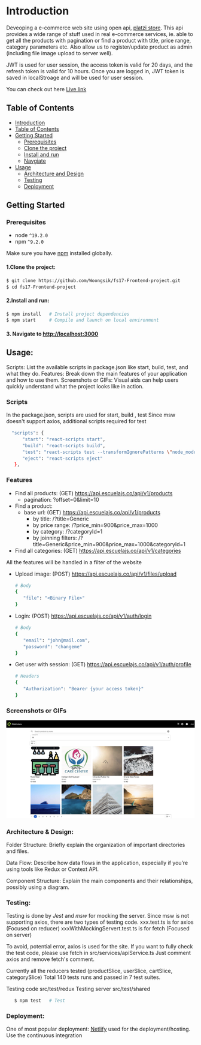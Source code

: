 <a name="intro"></a>
# Introduction
   Deveoping a e-commerce web site using open api, [platzi store](https://fakeapi.platzi.com/).
   This api provides a wide range of stuff used in real e-commerce services,
   ie. able to get all the products with pagination or find a product with title, price range, category parameters etc.
   Also allow us to register/update product as admin (including file image upload to server well). 

   JWT is used for user session, the access token is valid for 20 days, and the refresh token is valid for 10 hours.
   Once you are logged in, JWT token is saved in localStroage and will be used for user session.

   You can check out here [Live link](https://super-cool-shopping.netlify.app)

<a name="table_of_contents"></a>
## Table of Contents
   - [Introduction](#intro)
   - [Table of Contents](#table_of_contents)
   - [Getting Started](#getting_started)
      - [Prerequisites](#prerequisites)
      - [Clone the project](#clone)
      - [Install and run](#install)
      - [Navgiate](#navigate)
   - [Usage](#usage)
      - [Architecture and Design](#architecture_design)
      - [Testing](#testing)
      - [Deployment](#deployment)

<a name="getting_started"></a>
## Getting Started
   <a name="prerequisites"></a>
   ### Prerequisites
   - node `^19.2.0`
   - npm `^9.2.0`

   Make sure you have [npm](https://www.npmjs.com/get-npm) installed globally.

   <a name="clone"></a>
   #### 1.Clone the project:
   ```bash
   $ git clone https://github.com/Woongsik/fs17-Frontend-project.git
   $ cd fs17-Frontend-project
   ```

   <a name="install"></a>
   #### 2.Install and run:

   ```bash
   $ npm install   # Install project dependencies
   $ npm start     # Compile and launch on local environment
   ```

   <a name="navigate"></a>
   #### 3. Navigate to [http://localhost:3000](http://localhost:3000)

<a name="usage"></a>
## Usage:
   Scripts: List the available scripts in package.json like start, build, test, and what they do.
   Features: Break down the main features of your application and how to use them.
   Screenshots or GIFs: Visual aids can help users quickly understand what the project looks like in action.

   ### Scripts
   In the package.json, scripts are used for start, build , test
   Since msw doesn't support axios, additional scripts required for test

   ```bash
     "scripts": {
         "start": "react-scripts start",
         "build": "react-scripts build",
         "test": "react-scripts test --transformIgnorePatterns \"node_modules/(?!@toolz/allow-react)/\" --env=jsdom",
         "eject": "react-scripts eject"
      },
   ```
   ### Features
   - Find all products: (GET) https://api.escuelajs.co/api/v1/products
      - pagination: ?offset=0&limit=10
   - Find a product: 
      - base url: (GET) https://api.escuelajs.co/api/v1/products
         - by title: /?title=Generic
         - by price range: /?price_min=900&price_max=1000
         - by category: /?categoryId=1
         - by joinning filters: /?title=Generic&price_min=900&price_max=1000&categoryId=1
   - Find all categories: (GET) https://api.escuelajs.co/api/v1/categories 

   All the features will be handled in a filter of the website 

   - Upload image: (POST) https://api.escuelajs.co/api/v1/files/upload
      ```bash
      # Body
      {
         "file": "<Binary File>"
      }
      ```
   - Login: (POST) https://api.escuelajs.co/api/v1/auth/login
      ```bash
      # Body
      {
         "email": "john@mail.com",
         "password": "changeme"
      }
      ```
   - Get user with session: (GET) https://api.escuelajs.co/api/v1/auth/profile
      ```bash
      # Headers
      {
         "Authorization": "Bearer {your access token}"
      }
      ```
   ### Screenshots or GIFs
   ![screenshot of the site](<Screenshot.png>)

   <a name="architecture_design"></a>
   ### Architecture & Design:
   Folder Structure: Briefly explain the organization of important directories and files.

   Data Flow: Describe how data flows in the application, especially if you’re using tools like Redux or Context API.

   Component Structure: Explain the main components and their relationships, possibly using a diagram.
   
   <a name="testing"></a>
   ### Testing:   
   Testing is done by _Jest_ and _msw_ for mocking the server.
   Since msw is not supporting axios, there are two types of testing code.
   xxx.test.ts is for axios (Focused on reducer)
   xxxWithMockingServert.test.ts is for fetch (Focused on server)

   To avoid, potential error, axios is used for the site.
   If you want to fully check the test code, please use fetch in src/services/apiService.ts 
   Just comment axios and remove fetch's comment.

   Currently all the reducers tested (productSlice, userSlice, cartSlice, categorySlice)
   Total 140 tests runs and passed in 7 test suites.

   Testing code src/test/redux
   Testing server src/test/shared

   ```bash
      $ npm test   # Test
   ```
   
   <a name="deployment"></a>
   ### Deployment:
   One of most popular deployment: [Netlify](https://www.netlify.com/) used for the deployment/hosting. 
   Use the continuous integration
